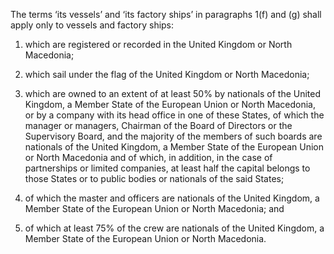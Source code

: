 The terms ‘its vessels’ and ‘its factory ships’ in paragraphs 1(f) and (g) shall apply only to vessels and factory ships:

1. which are registered or recorded in the United Kingdom or North Macedonia;

2. which sail under the flag of the United Kingdom or North Macedonia;

3. which are owned to an extent of at least 50% by nationals of the United Kingdom, a Member State of the European Union or North Macedonia, or by a company with its head office in one of these States, of which the manager or managers, Chairman of the Board of Directors or the Supervisory Board, and the majority of the members of such boards are nationals of the United Kingdom, a Member State of the European Union or North Macedonia and of which, in addition, in the case of partnerships or limited companies, at least half the capital belongs to those States or to public bodies or nationals of the said States;

4. of which the master and officers are nationals of the United Kingdom, a Member State of the European Union or North Macedonia; and

5. of which at least 75% of the crew are nationals of the United Kingdom, a Member State of the European Union or North Macedonia.
